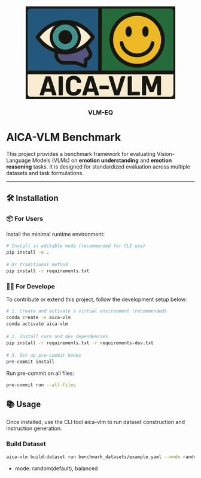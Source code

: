 <a id="readme-top"></a>

<!-- [![Contributors][contributors-shield]][contributors-url]
[![Forks][forks-shield]][forks-url]
[![Stargazers][stars-shield]][stars-url]
[![Issues][issues-shield]][issues-url]
[![Unlicense License][license-shield]][license-url]
[![LinkedIn][linkedin-shield]][linkedin-url] -->


<!-- PROJECT LOGO -->
<br />
<div align="center">
  <a href="https://github.com/Jax922/VLM-EQ">
    <img src="images/logo.png" alt="Logo" width="400" height="auto">
  </a>

  <h3 align="center">VLM-EQ</h3>

  <!-- <p align="center">
    An awesome README template to jumpstart your projects!
    <br />
    <a href="https://github.com/othneildrew/Best-README-Template"><strong>Explore the docs »</strong></a>
    <br />
    <br />
    <a href="https://github.com/othneildrew/Best-README-Template">View Demo</a>
    &middot;
    <a href="https://github.com/othneildrew/Best-README-Template/issues/new?labels=bug&template=bug-report---.md">Report Bug</a>
    &middot;
    <a href="https://github.com/othneildrew/Best-README-Template/issues/new?labels=enhancement&template=feature-request---.md">Request Feature</a>
  </p> -->
</div>


# AICA-VLM Benchmark

This project provides a benchmark framework for evaluating Vision-Language Models (VLMs) on **emotion understanding** and **emotion reasoning** tasks.
It is designed for standardized evaluation across multiple datasets and task formulations.

---

## 🛠 Installation

### 📦 For Users

Install the minimal runtime environment:

```bash
# Install in editable mode (recommended for CLI use)
pip install -e .

# Or traditional method
pip install -r requirements.txt
```

### 🧑‍💻 For Develope
To contribute or extend this project, follow the development setup below:
```bash
# 1. Create and activate a virtual environment (recommended)
conda create -n aica-vlm
conda activate aica-vlm

# 2. Install core and dev dependencies
pip install -r requirements.txt -r requirements-dev.txt

# 3. Set up pre-commit hooks
pre-commit install
```

Run pre-commit on all files:
```bash
pre-commit run --all-files
```

## 📚 Usage
Once installed, use the CLI tool aica-vlm to run dataset construction and instruction generation.
### Build Dataset
```bash
aica-vlm build-dataset run benchmark_datasets/example.yaml --mode random
```

* mode: random(default), balanced
